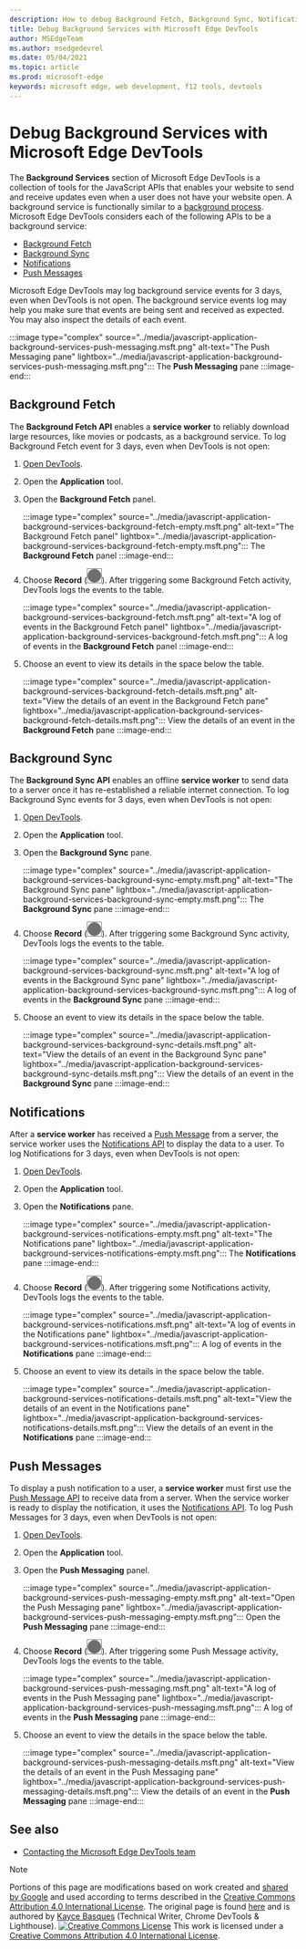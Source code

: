 ```yaml
---
description: How to debug Background Fetch, Background Sync, Notifications, and Push Messages with Microsoft Edge DevTools.
title: Debug Background Services with Microsoft Edge DevTools
author: MSEdgeTeam
ms.author: msedgedevrel
ms.date: 05/04/2021
ms.topic: article
ms.prod: microsoft-edge
keywords: microsoft edge, web development, f12 tools, devtools
---
```

<!-- Copyright Kayce Basques

   Licensed under the Apache License, Version 2.0 (the "License");
   you may not use this file except in compliance with the License.
   You may obtain a copy of the License at

       https://www.apache.org/licenses/LICENSE-2.0

   Unless required by applicable law or agreed to in writing, software
   distributed under the License is distributed on an "AS IS" BASIS,
   WITHOUT WARRANTIES OR CONDITIONS OF ANY KIND, either express or implied.
   See the License for the specific language governing permissions and
   limitations under the License.  -->
# Debug Background Services with Microsoft Edge DevTools

The **Background Services** section of Microsoft Edge DevTools is a collection of tools for the JavaScript APIs that enables your website to send and receive updates even when a user does not have your website open.
A background service is functionally similar to a [background process][WikiBackgroundProcess].
Microsoft Edge DevTools considers each of the following APIs to be a background service:

*   [Background Fetch](#background-fetch)
*   [Background Sync](#background-sync)
*   [Notifications](#notifications)
*   [Push Messages](#push-messages)

Microsoft Edge DevTools may log background service events for 3 days, even when DevTools is not open.
The background service events log may help you make sure that events are being sent and received as expected.  You may also inspect the details of each event.

:::image type="complex" source="../media/javascript-application-background-services-push-messaging.msft.png" alt-text="The Push Messaging pane" lightbox="../media/javascript-application-background-services-push-messaging.msft.png":::
   The **Push Messaging** pane
:::image-end:::

## Background Fetch

The **Background Fetch API** enables a **service worker** to reliably download large resources, like movies or podcasts, as a background service.  To log Background Fetch event for 3 days, even when DevTools is not open:

<!--Todo: add background fetch api section when available -->

1.  [Open DevTools][OpenDevTools].
1.  Open the **Application** tool.
1.  Open the **Background Fetch** panel.

    :::image type="complex" source="../media/javascript-application-background-services-background-fetch-empty.msft.png" alt-text="The Background Fetch panel" lightbox="../media/javascript-application-background-services-background-fetch-empty.msft.png":::
       The **Background Fetch** panel
    :::image-end:::

1.  Choose **Record** \(![Record](../media/record-icon.msft.png)\).
   After triggering some Background Fetch activity, DevTools logs the events to the table.

    :::image type="complex" source="../media/javascript-application-background-services-background-fetch.msft.png" alt-text="A log of events in the Background Fetch panel" lightbox="../media/javascript-application-background-services-background-fetch.msft.png":::
       A log of events in the **Background Fetch** panel
    :::image-end:::

1.  Choose an event to view its details in the space below the table.

    :::image type="complex" source="../media/javascript-application-background-services-background-fetch-details.msft.png" alt-text="View the details of an event in the Background Fetch pane" lightbox="../media/javascript-application-background-services-background-fetch-details.msft.png":::
       View the details of an event in the **Background Fetch** pane
    :::image-end:::

## Background Sync

The **Background Sync API** enables an offline **service worker** to send data to a server once it has re-established a reliable internet connection.  To log Background Sync events for 3 days, even when DevTools is not open:

<!--Todo: add background sync api section when available -->

1.  [Open DevTools][OpenDevTools].
1.  Open the **Application** tool.
1.  Open the **Background Sync** pane.

    :::image type="complex" source="../media/javascript-application-background-services-background-sync-empty.msft.png" alt-text="The Background Sync pane" lightbox="../media/javascript-application-background-services-background-sync-empty.msft.png":::
       The **Background Sync** pane
    :::image-end:::

1.  Choose **Record** \(![Record](../media/record-icon.msft.png)\).
   After triggering some Background Sync activity, DevTools logs the events to the table.

    :::image type="complex" source="../media/javascript-application-background-services-background-sync.msft.png" alt-text="A log of events in the Background Sync pane" lightbox="../media/javascript-application-background-services-background-sync.msft.png":::
       A log of events in the **Background Sync** pane
    :::image-end:::

1.  Choose an event to view its details in the space below the table.

    :::image type="complex" source="../media/javascript-application-background-services-background-sync-details.msft.png" alt-text="View the details of an event in the Background Sync pane" lightbox="../media/javascript-application-background-services-background-sync-details.msft.png":::
       View the details of an event in the **Background Sync** pane
    :::image-end:::

## Notifications

After a **service worker** has received a [Push Message][MDNPush] from a server, the service worker uses the [Notifications API][MDNNotifications] to display the data to a user.  To log Notifications for 3 days, even when DevTools is not open:

1.  [Open DevTools][OpenDevTools].
1.  Open the **Application** tool.
1.  Open the **Notifications** pane.

    :::image type="complex" source="../media/javascript-application-background-services-notifications-empty.msft.png" alt-text="The Notifications pane" lightbox="../media/javascript-application-background-services-notifications-empty.msft.png":::
       The **Notifications** pane
    :::image-end:::

1.  Choose **Record** \(![Record](../media/record-icon.msft.png)\).
   After triggering some Notifications activity, DevTools logs the events to the table.

    :::image type="complex" source="../media/javascript-application-background-services-notifications.msft.png" alt-text="A log of events in the Notifications pane" lightbox="../media/javascript-application-background-services-notifications.msft.png":::
       A log of events in the **Notifications** pane
    :::image-end:::

1.  Choose an event to view its details in the space below the table.

    :::image type="complex" source="../media/javascript-application-background-services-notifications-details.msft.png" alt-text="View the details of an event in the Notifications pane" lightbox="../media/javascript-application-background-services-notifications-details.msft.png":::
       View the details of an event in the **Notifications** pane
    :::image-end:::

## Push Messages

To display a push notification to a user, a **service worker** must first use the [Push Message API][MDNPush] to receive data from a server.  When the service worker is ready to display the notification, it uses the [Notifications API][MDNNotifications].  To log Push Messages for 3 days, even when DevTools is not open:

1.  [Open DevTools][OpenDevTools].
1.  Open the **Application** tool.
1.  Open the **Push Messaging** panel.

    :::image type="complex" source="../media/javascript-application-background-services-push-messaging-empty.msft.png" alt-text="Open the Push Messaging pane" lightbox="../media/javascript-application-background-services-push-messaging-empty.msft.png":::
       Open the **Push Messaging** pane
    :::image-end:::

1.  Choose **Record** \(![Record](../media/record-icon.msft.png)\).
    After triggering some Push Message activity, DevTools logs the events to the table.

    :::image type="complex" source="../media/javascript-application-background-services-push-messaging.msft.png" alt-text="A log of events in the Push Messaging pane" lightbox="../media/javascript-application-background-services-push-messaging.msft.png":::
       A log of events in the **Push Messaging** pane
    :::image-end:::

1.  Choose an event to view the details in the space below the table.

    :::image type="complex" source="../media/javascript-application-background-services-push-messaging-details.msft.png" alt-text="View the details of an event in the Push Messaging pane" lightbox="../media/javascript-application-background-services-push-messaging-details.msft.png":::
       View the details of an event in the **Push Messaging** pane
    :::image-end:::


<!-- ====================================================================== -->
## See also

*  [Contacting the Microsoft Edge DevTools team][Contact]


<!-- ====================================================================== -->
<!-- links -->
[Contact]: ../contact.md "Contacting the Microsoft Edge DevTools team | Microsoft Edge Developer documentation"
<!--[BackgroundFetchAPI]: ../../../microsoft-edge/devtools-guide-chromium/whats-new/2018/12/background-fetch.md "Background Fetch API"  -->
<!--[BackgroundSyncAPI]: ../../../microsoft-edge/devtools-guide-chromium/whats-new/2015/12/background-sync.md  "Background Sync API"  -->
[OpenDevTools]: ../open/index.md "Open Microsoft Edge (Chromium) Developer Tools | Microsoft Docs"

[MDNNotifications]: https://developer.mozilla.org/docs/Web/API/Notifications_API "Notifications API | MDN"
[MDNPush]: https://developer.mozilla.org/docs/Web/API/Push_API "Push API | MDN"
<!--[ServiceWorkerCacheStorage]: https://alphabet.dev/service-workers-cache-storage "Service workers and the Cache Storage API | alphabet.dev"  -->
[WikiBackgroundProcess]: https://en.wikipedia.org/wiki/Background_process "Background process - Wikipedia"

> [!NOTE]
> Portions of this page are modifications based on work created and [shared by Google][GoogleSitePolicies] and used according to terms described in the [Creative Commons Attribution 4.0 International License][CCA4IL].
> The original page is found [here](https://developers.google.com/web/tools/chrome-devtools/javascript/background-services) and is authored by [Kayce Basques][KayceBasques] \(Technical Writer, Chrome DevTools \& Lighthouse\).
[![Creative Commons License][CCby4Image]][CCA4IL]
This work is licensed under a [Creative Commons Attribution 4.0 International License][CCA4IL].

[CCA4IL]: https://creativecommons.org/licenses/by/4.0
[CCby4Image]: https://i.creativecommons.org/l/by/4.0/88x31.png
[GoogleSitePolicies]: https://developers.google.com/terms/site-policies
[KayceBasques]: https://developers.google.com/web/resources/contributors#kayce-basques
